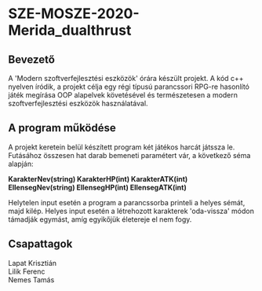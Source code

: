 # SZE-MOSZE-2020-Merida_dualthrust

## Bevezető
A 'Modern szoftverfejlesztési eszközök' órára készült projekt.
A kód c++ nyelven íródik, a projekt célja egy régi típusú parancssori
RPG-re hasonlító játék megírása OOP alapelvek követésével és természetesen
a modern szoftverfejlesztési eszközök használatával.

## A program működése
A projekt keretein belül készített program két játékos harcát játssza le.
Futásához összesen hat darab bemeneti paramétert vár, a következő séma alapján:

**KarakterNev(string) KarakterHP(int) KarakterATK(int) EllensegNev(string) EllensegHP(int) EllensegATK(int)**

Helytelen input esetén a program a parancssorba printeli a helyes sémát, majd kilép.
Helyes input esetén a létrehozott karakterek 'oda-vissza' módon támadják egymást, amíg egyikőjük életereje el nem fogy.

## Csapattagok
Lapat Krisztián\
Lilik Ferenc\
Nemes Tamás
